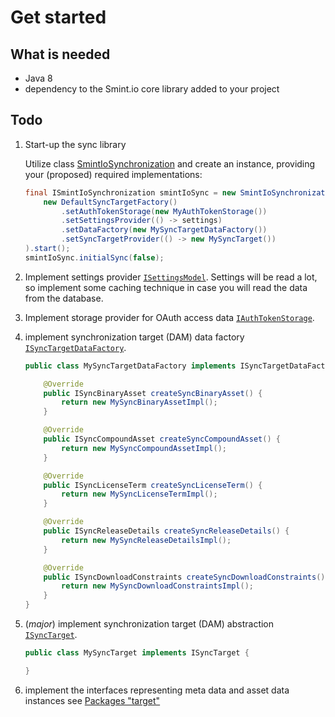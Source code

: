 Get started
===========

What is needed
---------------

* Java 8
* dependency to the Smint.io core library added to your project


Todo
----

1. Start-up the sync library

    Utilize class 
    [SmintIoSynchronization](smintio-clapi-consumer-integration-core/1/io/smint/clapi/consumer/integration/core/SmintIoSynchronization.html)
    and create an instance, providing your (proposed) required implementations:

    ```Java
    final ISmintIoSynchronization smintIoSync = new SmintIoSynchronization(
        new DefaultSyncTargetFactory()
            .setAuthTokenStorage(new MyAuthTokenStorage())
            .setSettingsProvider(() -> settings)
            .setDataFactory(new MySyncTargetDataFactory())
            .setSyncTargetProvider(() -> new MySyncTarget())
    ).start();
    smintIoSync.initialSync(false);
    ```

2. Implement settings provider
  [`ISettingsModel`](smintio-clapi-consumer-integration-core/1/io/smint/clapi/consumer/integration/core/configuration/models/ISettingsModel.html).
  Settings will be read a lot, so implement some caching technique in case
  you will read the data from the database.

3. Implement storage provider for OAuth access data
  [`IAuthTokenStorage`](smintio-clapi-consumer-integration-core/1/io/smint/clapi/consumer/integration/core/configuration/IAuthTokenModek.html).

4. implement synchronization target (DAM) data factory
  [`ISyncTargetDataFactory`](smintio-clapi-consumer-integration-core/1/io/smint/clapi/consumer/integration/core/target/ISyncTargetDataFactory.html).
    ```java
    public class MySyncTargetDataFactory implements ISyncTargetDataFactory {

        @Override
        public ISyncBinaryAsset createSyncBinaryAsset() {
            return new MySyncBinaryAssetImpl();
        }

        @Override
        public ISyncCompoundAsset createSyncCompoundAsset() {
            return new MySyncCompoundAssetImpl();
        }

        @Override
        public ISyncLicenseTerm createSyncLicenseTerm() {
            return new MySyncLicenseTermImpl();
        }

        @Override
        public ISyncReleaseDetails createSyncReleaseDetails() {
            return new MySyncReleaseDetailsImpl();
        }

        @Override
        public ISyncDownloadConstraints createSyncDownloadConstraints() {
            return new MySyncDownloadConstraintsImpl();
        }
    }

    ```

5. (*major*) implement synchronization target (DAM) abstraction [`ISyncTarget`](smintio-clapi-consumer-integration-core/1/io/smint/clapi/consumer/integration/core/target/ISyncTarget.html).
    ```java
    public class MySyncTarget implements ISyncTarget {

    }

    ```

6. implement the interfaces representing meta data and asset data instances
   see [Packages "target"](smintio-clapi-consumer-integration-core/1/io/smint/clapi/consumer/integration/core/target/package-summary.html)

